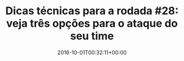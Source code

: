 ---
layout: post
title: "Dicas técnicas para a rodada #28: veja três opções para o ataque do seu time"
date: 2016-10-01T00:32:11+00:00
external_link: "http://globoesporte.globo.com/cartola-fc/dicas/noticia/2016/09/dicas-tecnicas-para-rodada-28-veja-tres-opcoes-para-o-ataque-do-seu-time.html"
categories: news globo.com
---